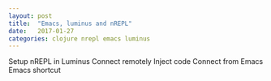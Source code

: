 ```yaml
---
layout: post
title:  "Emacs, luminus and nREPL"
date:   2017-01-27
categories: clojure nrepl emacs luminus
---
```


Setup nREPL in Luminus
Connect remotely
Inject code
Connect from Emacs
Emacs shortcut
